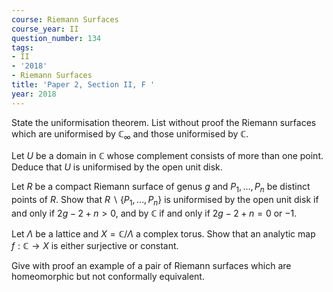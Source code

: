 ```yaml
---
course: Riemann Surfaces
course_year: II
question_number: 134
tags:
- II
- '2018'
- Riemann Surfaces
title: 'Paper 2, Section II, F '
year: 2018
---
```




State the uniformisation theorem. List without proof the Riemann surfaces which are uniformised by $\mathbb{C}_{\infty}$ and those uniformised by $\mathbb{C}$.

Let $U$ be a domain in $\mathbb{C}$ whose complement consists of more than one point. Deduce that $U$ is uniformised by the open unit disk.

Let $R$ be a compact Riemann surface of genus $g$ and $P_{1}, \ldots, P_{n}$ be distinct points of $R$. Show that $R \backslash\left\{P_{1}, \ldots, P_{n}\right\}$ is uniformised by the open unit disk if and only if $2 g-2+n>0$, and by $\mathbb{C}$ if and only if $2 g-2+n=0$ or $-1$.

Let $\Lambda$ be a lattice and $X=\mathbb{C} / \Lambda$ a complex torus. Show that an analytic map $f: \mathbb{C} \rightarrow X$ is either surjective or constant.

Give with proof an example of a pair of Riemann surfaces which are homeomorphic but not conformally equivalent.
